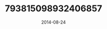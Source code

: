 ---
title: "793815098932406857"
image: "2014-08-24 13.15.55 793815098932406857_46248401"
date: "2014-08-24"
type: "photo"
---